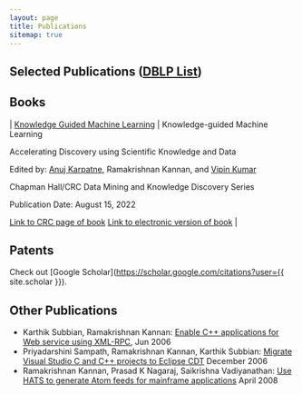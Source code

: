 ```yaml
---
layout: page
title: Publications
sitemap: true
---
```


## Selected Publications ([DBLP List](https://dblp.uni-trier.de/pers/hd/k/Kannan:Ramakrishnan))

<!-- <div class="bibtex_display"></div> -->
<div id="bibtex_display">
    <div class="bibtex_template" style="display: none;">
        <div class="w3-section">
            <div class="if author" style="display:inline;"><em><span class="author"></span></em>.
            </div>
            <span class="if title"><b><span class="title"></span></b>.</span>
            <span class="if journal"><em><span class="journal"></span></em>,</span>
            <span class="if publisher"><em><span class="publisher"></span></em>,</span>
            <span class="if booktitle">In <em><span class="booktitle"></span></em>,</span>
            <span class="if address"><span class="address"></span>,</span>
            <span class="if month"><span class="month"></span>,</span>
            <span class="if year"><span class="year"></span>.</span>
            <span class="if note">(<span class="note"></span>)</span>
            <!-- <a class="bibtexVar" extra="BIBTEXKEY" onclick="w3.toggleShow('#+BIBTEXKEY+')" style="cursor:pointer;">
                <span class="w3-border-bottom w3-border-black" style="white-space:nowrap;"><i class="fas fa-book w3-text-blue"></i>&nbsp;BibTeX</span>
            </a>
            <div id="+BIBTEXKEY+" class="bibtexVar" extra="BIBTEXKEY" style="display:none;">
                <div class="w3-border w3-panel w3-light-grey">
                    <pre class="w3-small"><span class="bibtexraw noread"></span></pre>
                </div>
            </div> -->
        </div>
    </div>
</div>					
<div class="bibtex_structure">
    <!-- <details open class="group year w3-section w3-card-4" extra="DESC number">
        <summary class="title w3-container w3-theme w3-xlarge"></summary>
        <div class="templates w3-container"></div>
    </details> -->
    <div class="group year" extra="DESC number">
        <div class="templates"></div>
    </div>
</div>

## Books
| [Knowledge Guided Machine Learning](figs/KGMLCoverPage.png) |
Knowledge-guided Machine Learning  

Accelerating Discovery using Scientific Knowledge and Data  

Edited by: [Anuj Karpatne](https://people.cs.vt.edu/karpatne/), Ramakrishnan Kannan, and [Vipin Kumar](https://www-users.cse.umn.edu/~kumar001/)  

Chapman Hall/CRC Data Mining and Knowledge Discovery Series 

Publication Date: August 15, 2022  

[Link to CRC page of book](https://www.routledge.com/Knowledge-Guided-Machine-Learning-Accelerating-Discovery-using-Scientific/Karpatne-Kannan-Kumar/p/book/9780367693411)       [Link to electronic version of book](https://www.taylorfrancis.com/books/edit/10.1201/9781003143376/knowledge-guided-machine-learning-anuj-karpatne-ramakrishnan-kannan-vipin-kumar) |

## Patents

Check out [Google Scholar](https://scholar.google.com/citations?user={{ site.scholar }}).

## Other Publications

* Karthik Subbian, Ramakrishnan Kannan: [Enable C++ applications for Web service using XML-RPC](http://www.ibm.com/developerworks/webservices/library/ws-xml-rpc/), Jun 2006
* Priyadarshini Sampath, Ramakrishnan Kannan, Karthik Subbian: [Migrate Visual Studio C and C++ projects to Eclipse CDT](http://www-128.ibm.com/developerworks/library/os-ecl-vscdt/index.html) December 2006
* Ramakrishnan Kannan, Prasad K Nagaraj, Saikrishna Vadiyanathan: [Use HATS to generate Atom feeds for mainframe applications](http://www.ibm.com/developerworks/library/x-atommainframe/index.html) April 2008